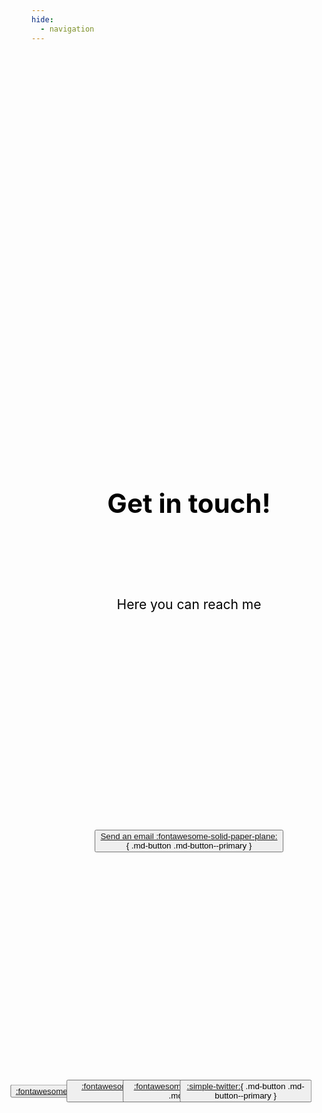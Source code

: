 ```yaml
---
hide:
  - navigation
---
```


<!--/* Background image: applies to the "body" of the page */-->
<!--/* background-repeat: if image should keep original size and repeat itself until full page is covered */-->
<!--/* background-size and position to make image cover full page and don't stretch when changing the browser's window size */-->
<style>
body {
  background-image: url('../assets/images/landing.png');
  background-repeat: no-repeat;
  background-position: center;
  background-size: cover;
  position: relative;
}
</style>

<!--/* Or background color instead: 
<body style="background-color:aquamarine;"></body> */-->

<!--/* Text alignement */-->
<!--/* position, top, left, transofrm: vertical alignement; number is for how many pixels the text is shifted downwards*/-->
<!--/* text-align: horizontal alignement */-->
<b><h1 style="position: absolute; top: 20%; left: 50%; transform: translate(-50%, -50%); font-size:300%; color:black; text-align:center">Get in touch!</h1></b>

<p style="position: absolute; top: 25%; left: 50%; transform: translate(-50%, -50%); font-size:150%; color:black; text-align:center"> Here you can reach me</p>

<!--/* One button in the middle of the page */-->
<b><h3 style="position: absolute; top: 35%; left: 50%; transform: translate(-50%, -50%); margin: auto; text-align:center"><button>[Send an email :fontawesome-solid-paper-plane:](mailto:hilal.nizam.97@gmail.com){ .md-button .md-button--primary }</button></h3></b>

<!--/* Buttons with social media icons next to each other */-->
<b><h3 style="position: absolute; top: 45%; left: 35%; transform: translate(-50%, -50%); margin: auto; text-align:center"><button>[:fontawesome-brands-github:](https://github.com/HilalNizamoglu){ .md-button .md-button--primary }</button></h3></b>

<b><h3 style="position: absolute; top: 45%; left: 45%; transform: translate(-50%, -50%); margin: auto; text-align:center"><button>[:fontawesome-brands-linkedin:](https://www.linkedin.com/in/hilal-nizamoglu-9b669210b/){ .md-button .md-button--primary }</button></h3></b>

<b><h3 style="position: absolute; top: 45%; left: 55%; transform: translate(-50%, -50%); margin: auto; text-align:center"><button>[:fontawesome-brands-orcid:](https://orcid.org/0000-0002-3723-5837){ .md-button .md-button--primary }</button></h3></b>

<b><h3 style="position: absolute; top: 45%; left: 65%; transform: translate(-50%, -50%); margin: auto; text-align:center"><button>[:simple-twitter:](https://twitter.com/hilalnizam5){ .md-button .md-button--primary }</button></h3></b>
